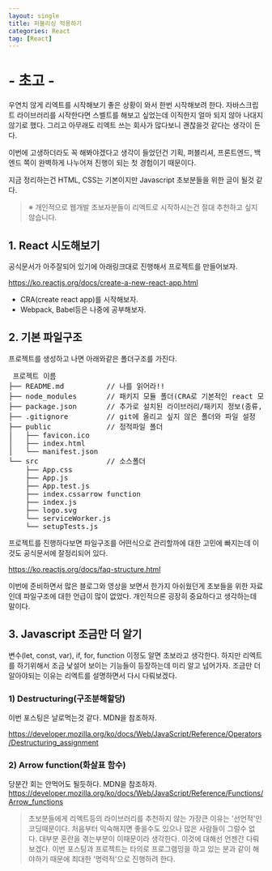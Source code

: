 ```yaml
---
layout: single
title: 퍼블리싱 적용하기
categories: React 
tag: [React]
---
```


# - 초고 - 


우연치 않게 리엑트를 시작해보기 좋은 상황이 와서 한번 시작해보려 한다.
자바스크립트 라이브러리를 시작한다면 스벨트를 해보고 싶었는데 이직한지 얼마 되지 않아
나대지 않기로 했다. 그리고 아무래도 리엑트 쓰는 회사가 많다보니 괜찮을것 같다는 생각이 든다.

이번에 고생하더라도 꼭 해봐야겠다고 생각이 들었던건 기획, 퍼블리셔, 프론트엔드, 백엔드 쪽이 완벽하게 나누어져 진행이 되는 첫 경험이기 때문이다.

지금 정리하는건 HTML, CSS는 기본이지만 Javascript 초보분들을 위한 글이 될것 같다.

> ※ 개인적으로 웹개발 초보자분들이 리엑트로 시작하시는건 절대 추천하고 싶지 않습니다.

## 1. React 시도해보기

공식문서가 아주잘되어 있기에 아래링크대로 진행해서 프로젝트를 만들어보자. 

https://ko.reactjs.org/docs/create-a-new-react-app.html

* CRA(create react app)를 시작해보자.
* Webpack, Babel등은 나중에 공부해보자.


## 2. 기본 파일구조
프로젝트를 생성하고 나면 아래와같은 폴더구조를 가진다.
<pre>
 프로젝트 이름
├── README.md          // 나를 읽어라!!
├── node_modules       // 패키지 모듈 폴더(CRA로 기본적인 react 모듈들이 포함되어있다.)
├── package.json       // 추가로 설치된 라이브러리/패키지 정보(종류, 버전)가 기록되는 파일
├── .gitignore         // git에 올리고 싶지 않은 폴더와 파일 설정
├── public             // 정적파일 폴더
│   ├── favicon.ico
│   ├── index.html
│   └── manifest.json
└── src                // 소스폴더
    ├── App.css
    ├── App.js
    ├── App.test.js
    ├── index.cssarrow function
    ├── index.js
    ├── logo.svg
    └── serviceWorker.js
    └── setupTests.js
</pre>

프로젝트를 진행하다보면 파일구조를 어떤식으로 관리할까에 대한 고민에 빠지는데
이것도 공식문서에 잘정리되어 있다.

https://ko.reactjs.org/docs/faq-structure.html

이번에 준비하면서 많은 블로그와 영상을 보면서 한가지 아쉬웠던게 초보들을 위한 자료인데 파일구조에 대한 
언급이 많이 없었다. 개인적으론 굉장히 중요하다고 생각하는데 말이다.

## 3. Javascript 조금만 더 알기
변수(let, const, var), if, for, function 이정도 알면 초보라고 생각한다.
하지만 리엑트를 하기위해서 조금 낯설어 보이는 기능들이 등장하는데 미리 알고 넘어가자.
조금만 더 알아야되는 이유는 리엑트를 설명하면서 다시 다뤄보겠다.

### 1) Destructuring(구조분해할당)
이번 포스팅은 날로먹는것 같다. MDN을 참조하자.

https://developer.mozilla.org/ko/docs/Web/JavaScript/Reference/Operators/Destructuring_assignment

### 2) Arrow function(화살표 함수)
당분간 회는 안먹어도 될듯하다. MDN을 참조하자.
https://developer.mozilla.org/ko/docs/Web/JavaScript/Reference/Functions/Arrow_functions


> 초보분들에게 리엑트등의 라이브러리를 추천하지 않는 가장큰 이유는 '선언적'인 코딩때문이다. 
> 처음부터 익숙해지면 좋을수도 있으나 많은 사람들이 그럴수 없다. 대부분 혼란을 겪는부분이 이때문이라 생각한다. 이것에 대해선 
> 언젠간 다뤄보겠다. 이번 포스팅과 프로젝트는 타의로 프로그램밍을 하고 있는 분과 같이 해야하기 때문에 최대한 '명력적'으로 진행하려 한다. 
